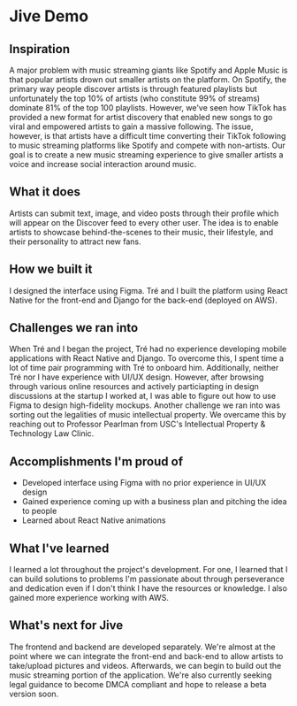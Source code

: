 # Jive Demo

## Inspiration
A major problem with music streaming giants like Spotify and Apple Music is that popular artists drown out smaller artists on the platform. On Spotify, the primary way people discover artists is through featured playlists but unfortunately the top 10% of artists (who constitute 99% of streams) dominate 81% of the top 100 playlists. However, we've seen how TikTok has provided a new format for artist discovery that enabled new songs to go viral and empowered artists to gain a massive following. The issue, however, is that artists have a difficult time converting their TikTok following to music streaming platforms like Spotify and compete with non-artists. Our goal is to create a new music streaming experience to give smaller artists a voice and increase social interaction around music.

## What it does
Artists can submit text, image, and video posts through their profile which will appear on the Discover feed to every other user. The idea is to enable artists to showcase behind-the-scenes to their music, their lifestyle, and their personality to attract new fans. 

## How we built it
I designed the interface using Figma. Tré and I built the platform using React Native for the front-end and Django for the back-end (deployed on AWS).

## Challenges we ran into
When Tré and I began the project, Tré had no experience developing mobile applications with React Native and Django. To overcome this, I spent time a lot of time pair programming with Tré to onboard him. Additionally, neither Tré nor I have experience with UI/UX design. However, after browsing through various online resources and actively particiapting in design discussions at the startup I worked at, I was able to figure out how to use Figma to design high-fidelity mockups. Another challenge we ran into was sorting out the legalities of music intellectual property. We overcame this by reaching out to Professor Pearlman from USC's Intellectual Property & Technology Law Clinic.

## Accomplishments I'm proud of
* Developed interface using Figma with no prior experience in UI/UX design
* Gained experience coming up with a business plan and pitching the idea to people
* Learned about React Native animations

## What I've learned
I learned a lot throughout the project's development. For one, I learned that I can build solutions to problems I'm passionate about through perseverance and dedication even if I don't think I have the resources or knowledge. I also gained more experience working with AWS.

## What's next for Jive
The frontend and backend are developed separately. We're almost at the point where we can integrate the front-end and back-end to allow artists to take/upload pictures and videos. Afterwards, we can begin to build out the music streaming portion of the application. We're also currently seeking legal guidance to become DMCA compliant and hope to release a beta version soon.
